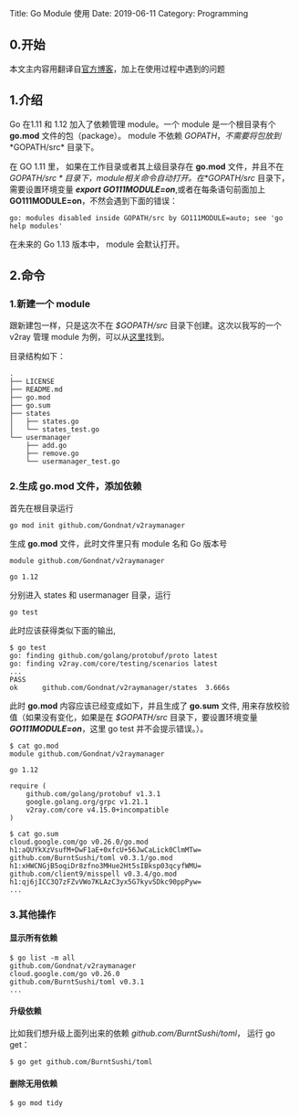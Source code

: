 Title: Go Module 使用
Date: 2019-06-11
Category: Programming

## 0.开始

本文主内容用翻译自[官方博客](https://blog.golang.org/using-go-modules)，加上在使用过程中遇到的问题

## 1.介绍

Go 在1.11 和 1.12 加入了依赖管理 module。一个 module 是一个根目录有个 **go.mod** 文件的包（package）。 module 不依赖 $GOPATH，不需要将包放到 *$GOPATH/src* 目录下。

在 GO 1.11 里， 如果在工作目录或者其上级目录存在 **go.mod** 文件，并且不在 *$GOPATH/src* 目录下， module 相关命令自动打开。在 *$GOPATH/src* 目录下，需要设置环境变量 ***export GO111MODULE=on***,或者在每条语句前面加上 **GO111MODULE=on**，不然会遇到下面的错误：

```
go: modules disabled inside GOPATH/src by GO111MODULE=auto; see 'go help modules'
```

在未来的 Go 1.13 版本中， module 会默认打开。

## 2.命令

### 1.新建一个 module

跟新建包一样，只是这次不在 *$GOPATH/src* 目录下创建。这次以我写的一个 v2ray 管理 module 为例，可以从[这里](https://github.com/Gondnat/v2raymanager)找到。

目录结构如下：
```
.
├── LICENSE
├── README.md
├── go.mod
├── go.sum
├── states
│   ├── states.go
│   └── states_test.go
└── usermanager
    ├── add.go
    ├── remove.go
    └── usermanager_test.go
```

### 2.生成 **go.mod** 文件，添加依赖

首先在根目录运行

```
go mod init github.com/Gondnat/v2raymanager
```

生成 **go.mod** 文件，此时文件里只有 module 名和 Go 版本号

```
module github.com/Gondnat/v2raymanager

go 1.12
```

分别进入 states 和 usermanager 目录，运行

```
go test
```

此时应该获得类似下面的输出,

```
$ go test
go: finding github.com/golang/protobuf/proto latest
go: finding v2ray.com/core/testing/scenarios latest
...
PASS
ok  	github.com/Gondnat/v2raymanager/states	3.666s
```

此时 **go.mod** 内容应该已经变成如下，并且生成了 **go.sum** 文件, 用来存放校验值（如果没有变化，如果是在 *$GOPATH/src* 目录下，要设置环境变量 ***GO111MODULE=on***，这里 go test 并不会提示错误。）。

```
$ cat go.mod
module github.com/Gondnat/v2raymanager

go 1.12

require (
	github.com/golang/protobuf v1.3.1
	google.golang.org/grpc v1.21.1
	v2ray.com/core v4.15.0+incompatible
)
```

```
$ cat go.sum 
cloud.google.com/go v0.26.0/go.mod h1:aQUYkXzVsufM+DwF1aE+0xfcU+56JwCaLick0ClmMTw=
github.com/BurntSushi/toml v0.3.1/go.mod h1:xHWCNGjB5oqiDr8zfno3MHue2Ht5sIBksp03qcyfWMU=
github.com/client9/misspell v0.3.4/go.mod h1:qj6jICC3Q7zFZvVWo7KLAzC3yx5G7kyvSDkc90ppPyw=
...
```

### 3.其他操作

#### 显示所有依赖

```
$ go list -m all
github.com/Gondnat/v2raymanager
cloud.google.com/go v0.26.0
github.com/BurntSushi/toml v0.3.1
...
```

#### 升级依赖

比如我们想升级上面列出来的依赖 *github.com/BurntSushi/toml*， 运行 go get：
```
$ go get github.com/BurntSushi/toml
```

#### 删除无用依赖

```
$ go mod tidy
```